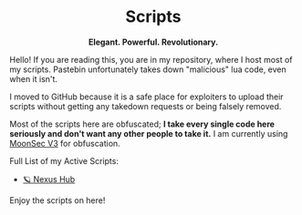 <h1 align="center">Scripts</h1>
<p align="center"><strong>Elegant. Powerful. Revolutionary.</strong></p>
Hello! If you are reading this, you are in my repository, where I host most of my scripts. Pastebin unfortunately takes down "malicious" lua code, even when it isn't.

I moved to GitHub because it is a safe place for exploiters to upload their scripts without getting any takedown requests or being falsely removed.

Most of the scripts here are obfuscated; **I take every single code here seriously and don't want any other people to take it.** I am currently using [MoonSec V3](https://discord.gg/kXqaQ2QzWz) for obfuscation.

Full List of my Active Scripts:
- [🪐 Nexus Hub](https://github.com/jacklebeignet/scripts/blob/main/NexusHub/README.md)

Enjoy the scripts on here!
